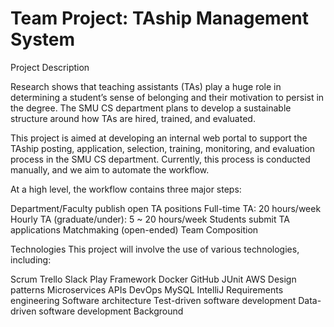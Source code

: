 # Team Project: TAship Management System

Project Description

Research shows that teaching assistants (TAs) play a huge role in determining a student’s sense of belonging and their motivation to persist in the degree. The SMU CS department plans to develop a sustainable structure around how TAs are hired, trained, and evaluated.

This project is aimed at developing an internal web portal to support the TAship posting, application, selection, training, monitoring, and evaluation process in the SMU CS department. Currently, this process is conducted manually, and we aim to automate the workflow.

At a high level, the workflow contains three major steps:

Department/Faculty publish open TA positions
Full-time TA: 20 hours/week
Hourly TA (graduate/under): 5 ~ 20 hours/week
Students submit TA applications
Matchmaking (open-ended)
Team Composition

Technologies
This project will involve the use of various technologies, including:

Scrum
Trello
Slack
Play Framework
Docker
GitHub
JUnit
AWS
Design patterns
Microservices
APIs
DevOps
MySQL
IntelliJ
Requirements engineering
Software architecture
Test-driven software development
Data-driven software development
Background
